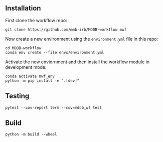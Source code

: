 ## Installation

First clone the workflow repo:

`git clone https://github.com/mmb-irb/MDDB-workflow mwf`

Now create a new environment using the `environment.yml` file in this repo:

``` shell
cd MDDB-workflow
conda env create --file envs/environment.yml
```

Activate the new enviornment and then install the workflow module in development mode:

``` shell
conda activate mwf_env
python -m pip install -e ".[dev]"
```

## Testing

`pytest --cov-report term --cov=mddb_wf test`

## Build

`python -m build --wheel`